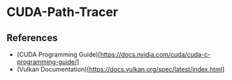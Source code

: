 # CUDA-Path-Tracer

## References
 - (CUDA Programming Guide)[https://docs.nvidia.com/cuda/cuda-c-programming-guide/]
 - (Vulkan Documentation)[https://docs.vulkan.org/spec/latest/index.html]
